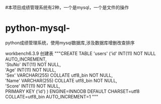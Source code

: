 #本项目成绩管理系统有2种，一个是mysql，一个是文件的操作


# python-mysql-
python成绩管理系统，使用mysql数据库,涉及数据库增删改查排序

workbench6.3.9
创建表
"""CREATE TABLE 'users' ('id' INT(11) NOT NULL AUTO_INCREMENT,    
'StuNo' INT(11) NOT NULL,    
'Age' INT(11) NOT NULL,    
'Sex' VARCHAR(255) COLLATE utf8_bin NOT NULL,  
'Name' VARCHAR(255) COLLATE utf8_bin NOT NULL,  
'Score' INT(11) NOT NULL,   
PRIMARY KEY ('id') ) ENGINE=INNODB DEFAULT CHARSET=utf8 COLLATE=utf8_bin AUTO_INCREMENT=1
"""
